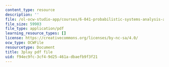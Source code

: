 ```yaml
---
content_type: resource
description: ''
file: /ol-ocw-studio-app/courses/6-041-probabilistic-systems-analysis-and-applied-probability-fall-2010/f94ec9fc3cf49d25461adbaefb9f3f21_P7a4bjE6Crk.pdf
file_size: 59903
file_type: application/pdf
learning_resource_types: []
license: https://creativecommons.org/licenses/by-nc-sa/4.0/
ocw_type: OCWFile
resourcetype: Document
title: 3play pdf file
uid: f94ec9fc-3cf4-9d25-461a-dbaefb9f3f21
---
```

